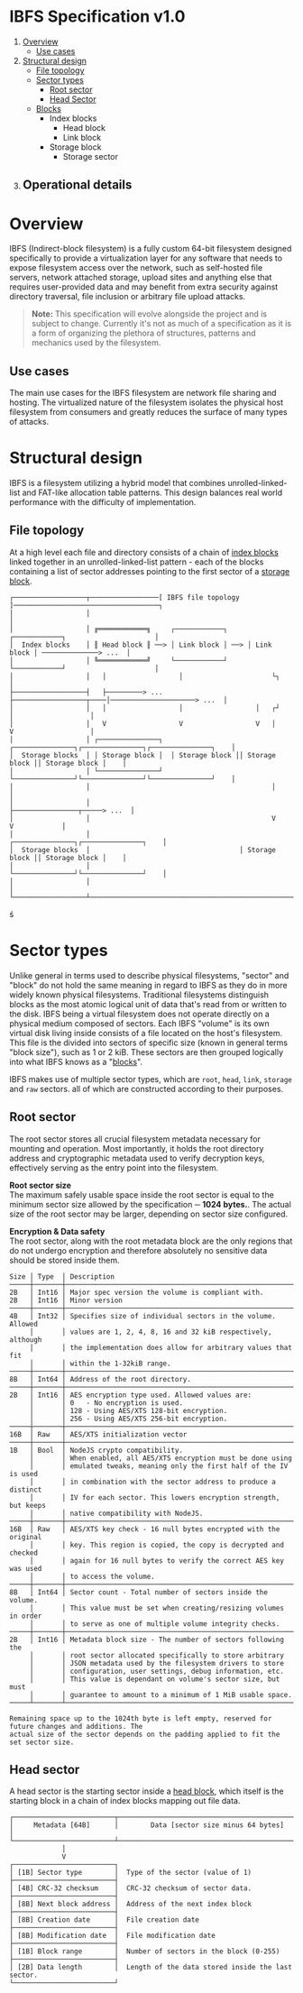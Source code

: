 
# IBFS Specification v1.0

1. [Overview](#overview)
    - [Use cases](#use-cases)
2. [Structural design](#structural-design)
    - [File topology](#file-topology)
    - [Sector types](#sector-types)
        - [Root sector](#root-sector)
        - [Head Sector](#head-sector)
    - [Blocks](#blocks)
        - Index blocks
            - Head block
            - Link block
        - Storage block
            - Storage sector
3. Operational details
    - 

# Overview
IBFS (Indirect-block filesystem) is a fully custom 64-bit filesystem designed specifically to
provide a virtualization layer for any software that needs to expose filesystem access over the
network, such as self-hosted file servers, network attached storage, upload sites and anything else
that requires user-provided data and may benefit from extra security against directory traversal,
file inclusion or arbitrary file upload attacks.

> **Note:** This specification will evolve alongside the project and is subject to change. Currently
it's not as much of a specification as it is a form of organizing the plethora of structures,
patterns and mechanics used by the filesystem.

## Use cases
The main use cases for the IBFS filesystem are network file sharing and hosting. The virtualized
nature of the filesystem isolates the physical host filesystem from consumers and greatly reduces
the surface of many types of attacks.

# Structural design
IBFS is a filesystem utilizing a hybrid model that combines unrolled-linked-list and FAT-like
allocation table patterns. This design balances real world performance with the difficulty of
implementation.

## File topology
At a high level each file and directory consists of a chain of [index blocks](#index-blocks) linked
together in an unrolled-linked-list pattern - each of the blocks containing a list of sector
addresses pointing to the first sector of a [storage block](#storage─block).
```
┌──────────────────┬─────────────────[ IBFS file topology ]────────────────────────────────────┐
│                  │                                                                           │
│                  │ ╔════════════╗     ┌────────────┐     ┌────────────┐                      │
│  Index blocks    │ ║ Head block ║ ──> │ Link block │ ──> │ Link block │ ──────────────> ...  │
│                  │ ╚════════════╝     └────────────┘     └────────────┘                      │
│                  │   │                  │                      └┐                            │
├──────────────────┤   ├─────────> ...    ├──────────────────┬────│─────────────────────> ...  │
│                  │   │                  │                  │   ┌┘        │                   │
│                  │   V                  V                  V   │         V                   │
│                  │ ┌───────────────┐  ┌───────────────┐┌───────────────┐┌───────────────┐    │
│  Storage blocks  │ │ Storage block │  │ Storage block ││ Storage block ││ Storage block │    │
│                  │ └───────────────┘  └───────────────┘└───────────────┘└───────────────┘    │
│                  │                                             │                             │
│                  │                                             ├────────────────┬─────> ...  │
│                  │                                             V                V            │
│                  │                                     ┌───────────────┐┌───────────────┐    │
│  Storage blocks  │                                     │ Storage block ││ Storage block │    │
│                  │                                     └───────────────┘└───────────────┘    │
│                  │                                                                           │ 
└──────────────────┴───────────────────────────────────────────────────────────────────────────┘
```
ś
# Sector types
Unlike general in terms used to describe physical filesystems, "sector" and "block" do not hold the
same meaning in regard to IBFS as they do in more widely known physical filesystems. Traditional
filesystems distinguish blocks as the most atomic logical unit of data that's read from or written
to the disk. IBFS being a virtual filesystem does not operate directly on a physical medium composed
of sectors. Each IBFS "volume" is its own virtual disk living inside consists of a file located on
the host's filesystem. This file is the divided into sectors of specific size (known in general
terms "block size"), such as 1 or 2 kiB. These sectors are then grouped logically into what IBFS
knows as a "[blocks](#blocks)".

IBFS makes use of multiple sector types, which are `root`, `head`, `link`, `storage` and `raw`
sectors. all of which are constructed according to their purposes.

## Root sector
The root sector stores all crucial filesystem metadata necessary for mounting and operation. Most
importantly, it holds the root directory address and cryptographic metadata used to verify
decryption keys, effectively serving as the entry point into the filesystem.

**Root sector size**  
The maximum safely usable space inside the root sector is equal to the minimum sector size allowed
by the specification ─ **1024 bytes.**. The actual size of the root sector may be larger, depending
on sector size configured.

**Encryption & Data safety**  
The root sector, along with the root metadata block are the only regions that do not undergo
encryption and therefore absolutely no sensitive data should be stored inside them.

```
Size │ Type  │ Description
─────┼───────┼────────────────────────────────────────────────────────────────
2B   │ Int16 │ Major spec version the volume is compliant with.
2B   │ Int16 │ Minor version
─────┼───────┼────────────────────────────────────────────────────────────────
4B   │ Int32 │ Specifies size of individual sectors in the volume. Allowed 
     │       │ values are 1, 2, 4, 8, 16 and 32 kiB respectively, although 
     │       │ the implementation does allow for arbitrary values that fit
     │       │ within the 1-32kiB range.
─────┼───────┼────────────────────────────────────────────────────────────────
8B   │ Int64 │ Address of the root directory.
─────┼───────┼────────────────────────────────────────────────────────────────
2B   │ Int16 │ AES encryption type used. Allowed values are:
     │       │ 0   - No encryption is used.
     │       │ 128 - Using AES/XTS 128-bit encryption.
     │       │ 256 - Using AES/XTS 256-bit encryption.
─────┼───────┼────────────────────────────────────────────────────────────────
16B  │ Raw   │ AES/XTS initialization vector
─────┼───────┼────────────────────────────────────────────────────────────────
1B   │ Bool  │ NodeJS crypto compatibility.
     │       │ When enabled, all AES/XTS encryption must be done using 
     │       │ emulated tweaks, meaning only the first half of the IV is used
     │       │ in combination with the sector address to produce a distinct
     │       │ IV for each sector. This lowers encryption strength, but keeps
     │       │ native compatibility with NodeJS.
─────┼───────┼────────────────────────────────────────────────────────────────
16B  │ Raw   │ AES/XTS key check - 16 null bytes encrypted with the original
     │       │ key. This region is copied, the copy is decrypted and checked
     │       │ again for 16 null bytes to verify the correct AES key was used
     │       │ to access the volume.
─────┼───────┼────────────────────────────────────────────────────────────────
8B   │ Int64 │ Sector count - Total number of sectors inside the volume.
     │       │ This value must be set when creating/resizing volumes in order
     │       │ to serve as one of multiple volume integrity checks.
─────┼───────┼────────────────────────────────────────────────────────────────
2B   │ Int16 │ Metadata block size - The number of sectors following the 
     │       │ root sector allocated specifically to store arbitrary 
     │       │ JSON metadata used by the filesystem drivers to store
     │       │ configuration, user settings, debug information, etc.
     │       │ This value is dependant on volume's sector size, but must
     │       │ guarantee to amount to a minimum of 1 MiB usable space.
─────┴───────┴────────────────────────────────────────────────────────────────

Remaining space up to the 1024th byte is left empty, reserved for future changes and additions. The
actual size of the sector depends on the padding applied to fit the set sector size.
```

## Head sector
A head sector is the starting sector inside a [head block](#head-block), which itself is the
starting block in a chain of index blocks mapping out file data.
```
┌─────────────────────────┬────────────────────────────────────────────────┐ 
│     Metadata [64B]      │        Data [sector size minus 64 bytes]       │
└─────────────────────────┴────────────────────────────────────────────────┘
             │
             V
┌─────────────────────────┐
│ [1B] Sector type        │  Type of the sector (value of 1)
├─────────────────────────┤
│ [4B] CRC-32 checksum    │  CRC-32 checksum of sector data.
├─────────────────────────┤
│ [8B] Next block address │  Address of the next index block
├─────────────────────────┤
│ [8B] Creation date      │  File creation date
├─────────────────────────┤
│ [8B] Modification date  │  File modification date
├─────────────────────────┤
│ [1B] Block range        │  Number of sectors in the block (0-255)
├─────────────────────────┤
│ [2B] Data length        │  Length of the data stored inside the last sector.
└─────────────────────────┘
```